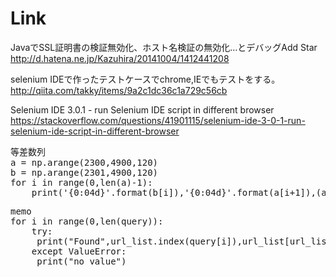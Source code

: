 # Link
JavaでSSL証明書の検証無効化、ホスト名検証の無効化…とデバッグAdd Star
http://d.hatena.ne.jp/Kazuhira/20141004/1412441208

selenium IDEで作ったテストケースでchrome,IEでもテストをする。
http://qiita.com/takky/items/9a2c1dc36c1a729c56cb

Selenium IDE 3.0.1 - run Selenium IDE script in different browser
https://stackoverflow.com/questions/41901115/selenium-ide-3-0-1-run-selenium-ide-script-in-different-browser

<pre>
等差数列
a = np.arange(2300,4900,120)
b = np.arange(2301,4900,120)
for i in range(0,len(a)-1):
	print('{0:04d}'.format(b[i]),'{0:04d}'.format(a[i+1]),(a[i+1]-b[i])+1)
</pre>

<pre>
memo
for i in range(0,len(query)):
    try:
     print("Found",url_list.index(query[i]),url_list[url_list.index(query[i])])
    except ValueError:
     print("no value")
</pre>





